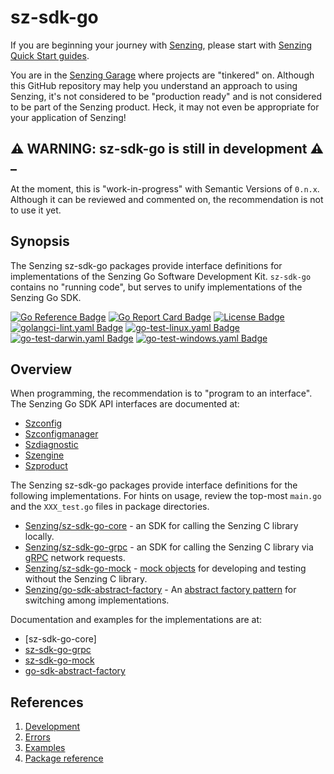 # sz-sdk-go

If you are beginning your journey with [Senzing],
please start with [Senzing Quick Start guides].

You are in the [Senzing Garage]
where projects are "tinkered" on.
Although this GitHub repository may help you understand an approach to using Senzing,
it's not considered to be "production ready" and is not considered to be part of the Senzing product.
Heck, it may not even be appropriate for your application of Senzing!

## :warning: WARNING: sz-sdk-go is still in development :warning: _

At the moment, this is "work-in-progress" with Semantic Versions of `0.n.x`.
Although it can be reviewed and commented on,
the recommendation is not to use it yet.

## Synopsis

The Senzing sz-sdk-go packages provide interface definitions for implementations of the Senzing Go Software Development Kit.
`sz-sdk-go` contains no "running code", but serves to unify implementations of the Senzing Go SDK.

[![Go Reference Badge]][Package reference]
[![Go Report Card Badge]][Go Report Card]
[![License Badge]][License]
[![golangci-lint.yaml Badge]][golangci-lint.yaml]
[![go-test-linux.yaml Badge]][go-test-linux.yaml]
[![go-test-darwin.yaml Badge]][go-test-darwin.yaml]
[![go-test-windows.yaml Badge]][go-test-windows.yaml]

## Overview

When programming, the recommendation is to "program to an interface".
The Senzing Go SDK API interfaces are documented at:

- [Szconfig]
- [Szconfigmanager]
- [Szdiagnostic]
- [Szengine]
- [Szproduct]

The Senzing sz-sdk-go packages provide interface definitions for the following implementations.
For hints on usage, review the top-most `main.go` and the `XXX_test.go` files in package directories.

- [Senzing/sz-sdk-go-core] - an SDK for calling the Senzing C library locally.
- [Senzing/sz-sdk-go-grpc] - an SDK for calling the Senzing C library via
  [gRPC](https://grpc.io/) network requests.
- [Senzing/sz-sdk-go-mock] - [mock objects]
  for developing and testing without the Senzing C library.
- [Senzing/go-sdk-abstract-factory] - An
  [abstract factory pattern]
  for switching among implementations.

Documentation and examples for the implementations are at:

- [sz-sdk-go-core]
- [sz-sdk-go-grpc]
- [sz-sdk-go-mock]
- [go-sdk-abstract-factory]

## References

1. [Development](docs/development.md)
1. [Errors](docs/errors.md)
1. [Examples](docs/examples.md)
1. [Package reference]

[abstract factory pattern]: https://en.wikipedia.org/wiki/Abstract_factory_pattern
[Go Reference Badge]: https://pkg.go.dev/badge/github.com/senzing-garage/sz-sdk-go.svg
[Go Report Card]: https://goreportcard.com/report/github.com/senzing-garage/sz-sdk-go
[Go Report Card Badge]: https://goreportcard.com/badge/github.com/senzing-garage/sz-sdk-go
[golangci-lint.yaml]: https://github.com/senzing-garage/sz-sdk-go/actions/workflows/golangci-lint.yaml
[go-test-linux.yaml]: https://github.com/senzing-garage/sz-sdk-go/actions/workflows/go-test-linux.yaml
[go-test-darwin.yaml]: https://github.com/senzing-garage/sz-sdk-go/actions/workflows/go-test-darwin.yaml
[go-test-windows.yaml]: https://github.com/senzing-garage/sz-sdk-go/actions/workflows/go-test-windows.yaml
[golangci-lint.yaml Badge]: https://github.com/senzing-garage/sz-sdk-go/actions/workflows/golangci-lint.yaml/badge.svg
[go-test-linux.yaml Badge]: https://github.com/senzing-garage/sz-sdk-go/actions/workflows/go-test-linux.yaml/badge.svg
[go-test-darwin.yaml Badge]: https://github.com/senzing-garage/sz-sdk-go/actions/workflows/go-test-darwin.yaml/badge.svg
[go-test-windows.yaml Badge]: https://github.com/senzing-garage/sz-sdk-go/actions/workflows/go-test-windows.yaml/badge.svg
[go-sdk-abstract-factory]: https://pkg.go.dev/github.com/senzing-garage/go-sdk-abstract-factory
[License]: https://github.com/senzing-garage/sz-sdk-go/blob/main/LICENSE
[License Badge]: https://img.shields.io/badge/License-Apache2-brightgreen.svg
[mock objects]: https://en.wikipedia.org/wiki/Mock_object
[Package reference]: https://pkg.go.dev/github.com/senzing-garage/sz-sdk-go
[Senzing]: https://senzing.com/
[Senzing Garage]: https://github.com/senzing-garage
[Senzing Quick Start guides]: https://docs.senzing.com/quickstart/
[Senzing/sz-sdk-go-core]: https://github.com/senzing-garage/sz-sdk-go-core
[Senzing/sz-sdk-go-grpc]: https://github.com/senzing-garage/sz-sdk-go-grpc
[Senzing/sz-sdk-go-mock]: https://github.com/senzing-garage/sz-sdk-go-mock
[Senzing/go-sdk-abstract-factory]: https://github.com/senzing-garage/go-sdk-abstract-factory
[Szconfig]: https://pkg.go.dev/github.com/senzing-garage/sz-sdk-go/szconfig#Szconfig
[Szconfigmanager]: https://pkg.go.dev/github.com/senzing-garage/sz-sdk-go/szconfigmanager#Szconfigmanager
[Szdiagnostic]: https://pkg.go.dev/github.com/senzing-garage/sz-sdk-go/szdiagnostic#Szdiagnostic
[Szengine]: https://pkg.go.dev/github.com/senzing-garage/sz-sdk-go/szengine#Szengine
[Szproduct]: https://pkg.go.dev/github.com/senzing-garage/sz-sdk-go/szproduct#Szproduct
[sz-sdk-go-grpc]: https://pkg.go.dev/github.com/senzing-garage/sz-sdk-go-grpc
[sz-sdk-go-mock]: https://pkg.go.dev/github.com/senzing-garage/sz-sdk-go-mock
